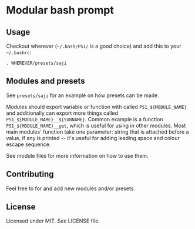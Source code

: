 Modular bash prompt
===================

Usage
-----
Checkout wherever (`~/.bash/PS1/` is a good choice) and add this
to your `~/.bashrc`:

    . WHEREVER/presets/saji


Modules and presets
-------------------
See `presets/saji` for an example on how presets can be made.

Modules should export variable or function with called
`PS1_${MODULE_NAME}` and additionally can export more things called
`PS1_${MODULE_NAME}__${SUBNAME}`. Common example is a function
`PS1_${MODULE_NAME}__get`, which is useful for using in other modules.
Most main modules' function take one parameter: string that is
attached before a value, if any is printed -- it's useful for
adding leading space and colour escape sequence.

See module files for more information on how to use them.


Contributing
------------
Feel free to for and add new modules and/or presets.


License
-------
Licensed under MIT. See LICENSE file.
